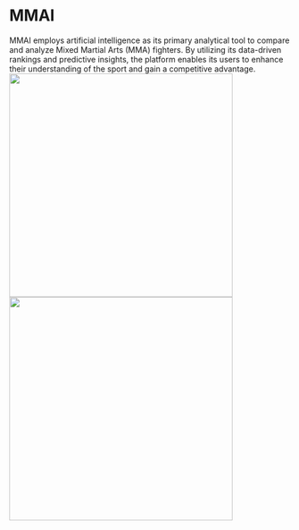 # MMAI
MMAI employs artificial intelligence as its primary analytical tool to compare and analyze Mixed Martial Arts (MMA) fighters. By utilizing its data-driven rankings and predictive insights, the platform enables its users to enhance their understanding of the sport and gain a competitive advantage.
<img src="https://i.imgur.com/c907OVS.png" width="400"/>
<img src="https://i.imgur.com/9EcGna0.png" width="400"/>
